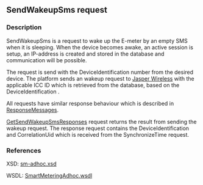 ## SendWakeupSms request

### Description
SendWakeupSms is a request to wake up the E-meter by an empty SMS when it is sleeping. When the device becomes awake, an active session is setup, an IP-address is created and stored in the database and communication will be possible.

The request is send with the DeviceIdentification number from the desired device. The platform sends an wakeup request to [Jasper Wireless](https://kpn.jasperwireless.com/provision/jsp/login.jsp) with the applicable ICC ID which is retrieved from the database, based on the DeviceIdentification . 

All requests have similar response behaviour which is described in [ResponseMessages](./ResponseMessages.md).

[GetSendWakeupSmsResponses](./GetSendWakeupSmsResponses) request returns the result from sending the wakeup request. The response request contains the DeviceIdentification and CorrelationUid which is received from the SynchronizeTime request.

### References

XSD: [sm-adhoc.xsd](https://github.com/OSGP/Platform/blob/development/osgp-adapter-ws-smartmetering/src/main/webapp/WEB-INF/wsdl/smartmetering/schemas/sm-adhoc.xsd)

WSDL: [SmartMeteringAdhoc.wsdl](https://github.com/OSGP/Platform/blob/development/osgp-adapter-ws-smartmetering/src/main/webapp/WEB-INF/wsdl/smartmetering/SmartMeteringAdhoc.wsdl)

